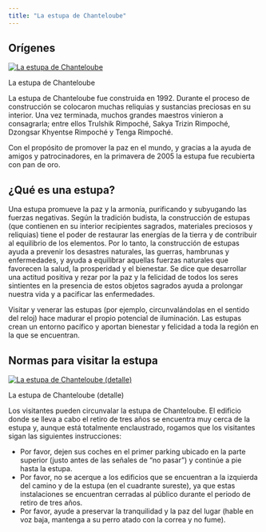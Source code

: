 ```yaml
---
title: "La estupa de Chanteloube"
---
```


##  Orígenes 

[ ![La estupa de Chanteloube](/images/img_stoupa_chanteloube_1-150x150.jpg) ](http://www.songtsen.org/chanteloube/wp-content/uploads/sites/5/2013/12/img_stoupa_chanteloube_1.jpg)

La estupa de Chanteloube 

La estupa de Chanteloube fue construida en 1992. Durante el proceso de construcción se colocaron muchas reliquias y sustancias preciosas en su interior. Una vez terminada, muchos grandes maestros vinieron a consagrarla; entre ellos Trulshik Rimpoché, Sakya Trizin Rimpoché, Dzongsar Khyentse Rimpoché y Tenga Rimpoché. 

Con el propósito de promover la paz en el mundo, y gracias a la ayuda de amigos y patrocinadores, en la primavera de 2005 la estupa fue recubierta con pan de oro. 

##  ¿Qué es una estupa? 

Una estupa promueve la paz y la armonía, purificando y subyugando las fuerzas negativas. Según la tradición budista, la construcción de estupas (que contienen en su interior recipientes sagrados, materiales preciosos y reliquias) tiene el poder de restaurar las energías de la tierra y de contribuir al equilibrio de los elementos. Por lo tanto, la construcción de estupas ayuda a prevenir los desastres naturales, las guerras, hambrunas y enfermedades, y ayuda a equilibrar aquellas fuerzas naturales que favorecen la salud, la prosperidad y el bienestar. Se dice que desarrollar una actitud positiva y rezar por la paz y la felicidad de todos los seres sintientes en la presencia de estos objetos sagrados ayuda a prolongar nuestra vida y a pacificar las enfermedades. 

Visitar y venerar las estupas (por ejemplo, circunvalándolas en el sentido del reloj) hace madurar el propio potencial de iluminación. Las estupas crean un entorno pacífico y aportan bienestar y felicidad a toda la región en la que se encuentran. 

##  Normas para visitar la estupa 

[ ![La estupa de Chanteloube \(detalle\)](/images/img_stoupa_chanteloube_2-150x150.jpg) ](http://www.songtsen.org/chanteloube/wp-content/uploads/sites/5/2013/12/img_stoupa_chanteloube_2.jpg)

La estupa de Chanteloube (detalle) 

Los visitantes pueden circunvalar la estupa de Chanteloube. El edificio donde se lleva a cabo el retiro de tres años se encuentra muy cerca de la estupa y, aunque está totalmente enclaustrado, rogamos que los visitantes sigan las siguientes instrucciones: 

  * Por favor, dejen sus coches en el primer parking ubicado en la parte superior (justo antes de las señales de “no pasar”) y continúe a pie hasta la estupa. 
  * Por favor, no se acerque a los edificios que se encuentran a la izquierda del camino y de la estupa (en el cuadrante sureste), ya que estas instalaciones se encuentran cerradas al público durante el periodo de retiro de tres años. 
  * Por favor, ayude a preservar la tranquilidad y la paz del lugar (hable en voz baja, mantenga a su perro atado con la correa y no fume). 


